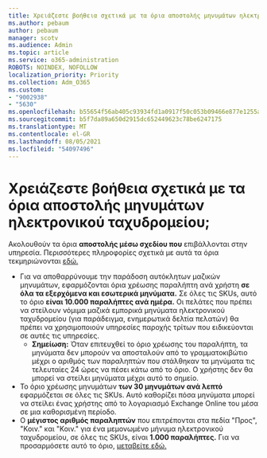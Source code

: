 ```yaml
---
title: Χρειάζεστε βοήθεια σχετικά με τα όρια αποστολής μηνυμάτων ηλεκτρονικού ταχυδρομείου;
ms.author: pebaum
author: pebaum
manager: scotv
ms.audience: Admin
ms.topic: article
ms.service: o365-administration
ROBOTS: NOINDEX, NOFOLLOW
localization_priority: Priority
ms.collection: Adm_O365
ms.custom:
- "9002938"
- "5630"
ms.openlocfilehash: b55654f56ab405c93934fd1a0917f50c053b09466e877e1255adbd28db83d93f
ms.sourcegitcommit: b5f7da89a650d2915dc652449623c78be6247175
ms.translationtype: MT
ms.contentlocale: el-GR
ms.lasthandoff: 08/05/2021
ms.locfileid: "54097496"
---
```

# <a name="need-help-with-email-sending-limits"></a>Χρειάζεστε βοήθεια σχετικά με τα όρια αποστολής μηνυμάτων ηλεκτρονικού ταχυδρομείου;

Ακολουθούν τα όρια **αποστολής μέσω σχεδίου που** επιβάλλονται στην υπηρεσία. Περισσότερες πληροφορίες σχετικά με αυτά τα όρια τεκμηριώνονται [εδώ.](https://docs.microsoft.com/office365/servicedescriptions/exchange-online-service-description/exchange-online-limits#receiving-and-sending-limits)

- Για να αποθαρρύνουμε την παράδοση αυτόκλητων μαζικών μηνυμάτων, εφαρμόζονται όρια χρέωσης παραλήπτη ανά χρήστη **σε όλα τα εξερχόμενα και εσωτερικά μηνύματα.** Σε όλες τις SKUs, αυτό το όριο **είναι 10.000 παραλήπτες ανά ημέρα.**  Οι πελάτες που πρέπει να στείλουν νόμιμα μαζικά εμπορικά μηνύματα ηλεκτρονικού ταχυδρομείου (για παράδειγμα, ενημερωτικά δελτία πελατών) θα πρέπει να χρησιμοποιούν υπηρεσίες παροχής τρίτων που ειδικεύονται σε αυτές τις υπηρεσίες.
    - **Σημείωση:** Όταν επιτευχθεί το όριο χρέωσης του παραλήπτη, τα μηνύματα δεν μπορούν να αποσταλούν από το γραμματοκιβώτιο μέχρι ο αριθμός των παραληπτών που στάλθηκαν τα μηνύματα τις τελευταίες 24 ώρες να πέσει κάτω από το όριο. Ο χρήστης δεν θα μπορεί να στείλει μηνύματα μέχρι αυτό το σημείο.
- Το όριο χρέωσης μηνυμάτων **των 30 μηνυμάτων ανά λεπτό** εφαρμόζεται σε όλες τις SKUs. Αυτό καθορίζει πόσα μηνύματα μπορεί να στείλει ένας χρήστης από το λογαριασμό Exchange Online του μέσα σε μια καθορισμένη περίοδο.
- Ο **μέγιστος αριθμός παραληπτών** που επιτρέπονται στα πεδία "Προς", "Κοιν." και "Κοιν." για ένα μεμονωμένο μήνυμα ηλεκτρονικού ταχυδρομείου, σε όλες τις SKUs, είναι **1.000 παραλήπτες.** Για να προσαρμόσετε αυτό το όριο, [μεταβείτε εδώ.](https://techcommunity.microsoft.com/t5/exchange-team-blog/customizable-recipient-limits-in-office-365/ba-p/1183228)
